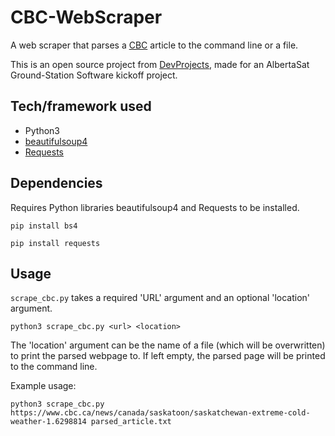 # CBC-WebScraper
A web scraper that parses a [CBC](https://www.cbc.ca/) article to the command line or a file.

This is an open source project from [DevProjects](http://www.codementor.io/projects), made for an AlbertaSat Ground-Station Software kickoff project.

## Tech/framework used
- Python3
- [beautifulsoup4](https://pypi.org/project/beautifulsoup4/)
- [Requests](https://docs.python-requests.org/en/master/)

## Dependencies
Requires Python libraries beautifulsoup4 and Requests to be installed.

`pip install bs4`

`pip install requests`

## Usage
`scrape_cbc.py` takes a required 'URL' argument and an optional 'location' argument.

`python3 scrape_cbc.py <url> <location>`

The 'location' argument can be the name of a file (which will be overwritten) to print the parsed webpage to. If left empty, the parsed page will be printed to the command line.

Example usage:

`python3 scrape_cbc.py https://www.cbc.ca/news/canada/saskatoon/saskatchewan-extreme-cold-weather-1.6298814 parsed_article.txt`
